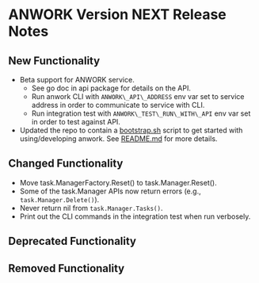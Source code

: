 # ANWORK Version NEXT Release Notes

## New Functionality
- Beta support for ANWORK service.
  - See go doc in api package for details on the API.
  - Run anwork CLI with `ANWORK\_API\_ADDRESS` env var set to service address in order to communicate to service with CLI.
  - Run integration test with `ANWORK\_TEST\_RUN\_WITH\_API` env var set in order to test against API.
- Updated the repo to contain a [bootstrap.sh](../ci/bootstrap.sh) script to get started with using/developing anwork. See [README.md](../README.md) for more details.

## Changed Functionality
- Move task.ManagerFactory.Reset() to task.Manager.Reset().
- Some of the task.Manager APIs now return errors (e.g., `task.Manager.Delete()`).
- Never return nil from `task.Manager.Tasks()`.
- Print out the CLI commands in the integration test when run verbosely.

## Deprecated Functionality

## Removed Functionality
